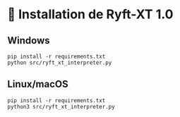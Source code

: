 # 📌 Installation de Ryft-XT 1.0

## Windows
```
pip install -r requirements.txt
python src/ryft_xt_interpreter.py
```

## Linux/macOS
```
pip install -r requirements.txt
python3 src/ryft_xt_interpreter.py
```
